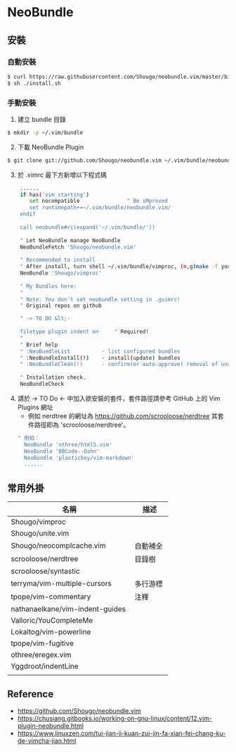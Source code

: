 # NeoBundle

## 安裝
### 自動安裝
```bash
$ curl https://raw.githubusercontent.com/Shougo/neobundle.vim/master/bin/install.sh > install.sh
$ sh ./install.sh
```

### 手動安裝
1. 建立 bundle 目錄
```bash
$ mkdir -p ~/.vim/bundle
```
2. 下載 NeoBundle Plugin
```bash
$ git clone git://github.com/Shougo/neobundle.vim ~/.vim/bundle/neobundle.vim
```
3. 於 .vimrc 最下方新增以下程式碼
```bash
	......
	if has('vim_starting')
	   set nocompatible               " Be iMproved
	   set runtimepath+=~/.vim/bundle/neobundle.vim/
	endif
	
	call neobundle#rc(expand('~/.vim/bundle/'))
	
	" Let NeoBundle manage NeoBundle
	NeoBundleFetch 'Shougo/neobundle.vim'
	
	" Recommended to install
	" After install, turn shell ~/.vim/bundle/vimproc, (n,g)make -f your_machines_makefile
	NeoBundle 'Shougo/vimproc'
	
	" My Bundles here:
	"
	" Note: You don't set neobundle setting in .gvimrc!
	" Original repos on github

	" -> TO DO &lt;-
	
	filetype plugin indent on     " Required!
	"
	" Brief help
	" :NeoBundleList          - list configured bundles
	" :NeoBundleInstall(!)    - install(update) bundles
	" :NeoBundleClean(!)      - confirm(or auto-approve) removal of unused bundles
	
	" Installation check.
	NeoBundleCheck
```
4. 請於 -> TO Do <- 中加入欲安裝的套件，套件路徑請參考 GitHub 上的 Vim Plugins 網址
   * 例如 nerdtree 的網址為 https://github.com/scrooloose/nerdtree 其套件路徑即為 'scrooloose/nerdtree'。
   ```bash
   " 例如：
	 NeoBundle 'othree/html5.vim'
	 NeoBundle 'BBCode--Dahn'
	 NeoBundle 'plasticboy/vim-markdown'
	 ......
   ```

## 常用外掛
| 名稱 | 描述 |
| ---- | ----- |
| Shougo/vimproc |  |
| Shougo/unite.vim |  |
| Shougo/neocomplcache.vim| 自動補全 |
| scrooloose/nerdtree | 目錄樹 |
| scrooloose/syntastic |  |
| terryma/vim-multiple-cursors | 多行游標 |
| tpope/vim-commentary | 注釋 |
| nathanaelkane/vim-indent-guides |  |
| Valloric/YouCompleteMe |  |
| Lokaltog/vim-powerline |  |
| tpope/vim-fugitive |  |
| othree/eregex.vim |  |
| Yggdroot/indentLine |  |
|  |  |

## Reference
* https://github.com/Shougo/neobundle.vim
* https://chusiang.gitbooks.io/working-on-gnu-linux/content/12.vim-plugin-neobundle.html
* https://www.linuxzen.com/tui-jian-ji-kuan-zui-jin-fa-xian-fei-chang-ku-de-vimcha-jian.html
